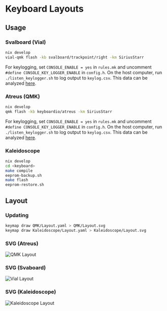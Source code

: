 # Keyboard Layouts

## Usage

### Svalboard (Vial)

```bash
nix develop
vial-qmk flash -kb svalboard/trackpoint/right -km SiriusStarr
```

For keylogging, set `CONSOLE_ENABLE = yes` in `rules.mk` and uncomment
`#define CONSOLE_KEY_LOGGER_ENABLE` in `config.h`.  On the host computer, run
`./listen_keylogger.sh` to log output to `keylog.csv`.  This data can be
analyzed [here](https://precondition.github.io/qmk-heatmap).

### Atreus (QMK)

```bash
nix develop
qmk flash -kb keyboardio/atreus -km SiriusStarr
```

For keylogging, set `CONSOLE_ENABLE = yes` in `rules.mk` and uncomment
`#define CONSOLE_KEY_LOGGER_ENABLE` in `config.h`.  On the host computer, run
`./listen_keylogger.sh` to log output to `keylog.csv`.  This data can be
analyzed [here](https://precondition.github.io/qmk-heatmap).

### Kaleidoscope

```bash
nix develop
cd <keyboard>
make compile
eeprom-backup.sh
make flash
eeprom-restore.sh
```

## Layout

### Updating

```bash
keymap draw QMK/Layout.yaml > QMK/Layout.svg
keymap draw Kaleidoscope/Layout.yaml > Kaleidoscope/Layout.svg
```

### SVG (Atreus)

![QMK Layout](./QMK/Layout.svg)

### SVG (Svaboard)

![Vial Layout](./Vial/Layout.svg)

### SVG (Kaleidoscope)

![Kaleidoscope Layout](./Kaleidoscope/Layout.svg)

